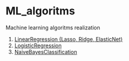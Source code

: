 # ML_algoritms
Machine learning algoritms realization

1. [LinearRegression (Lasso, Ridge, ElasticNet)](https://github.com/RyzhkovIlya/ML_algoritms/tree/main/LinearRegressions)
2. [LogisticRegression](https://github.com/RyzhkovIlya/ML_algoritms/tree/main/LogisticRegression)
2. [NaiveBayesClassification](https://github.com/RyzhkovIlya/ML_algoritms/tree/main/NaiveBayesClassification)